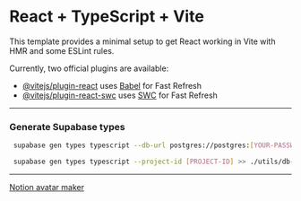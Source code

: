 # React + TypeScript + Vite

This template provides a minimal setup to get React working in Vite with HMR and some ESLint rules.

Currently, two official plugins are available:

- [@vitejs/plugin-react](https://github.com/vitejs/vite-plugin-react/blob/main/packages/plugin-react/README.md) uses [Babel](https://babeljs.io/) for Fast Refresh
- [@vitejs/plugin-react-swc](https://github.com/vitejs/vite-plugin-react-swc) uses [SWC](https://swc.rs/) for Fast Refresh

---

### Generate Supabase types

```bash
 supabase gen types typescript --db-url postgres://postgres:[YOUR-PASSWORD]@db.[YOUR-DB-ID].supabase.co:5432/postgres > ./utils/db-types.ts
```

```bash
 supabase gen types typescript --project-id [PROJECT-ID] >> ./utils/db-types.ts
```

---

[Notion avatar maker](https://notion-avatar.vercel.app/)
